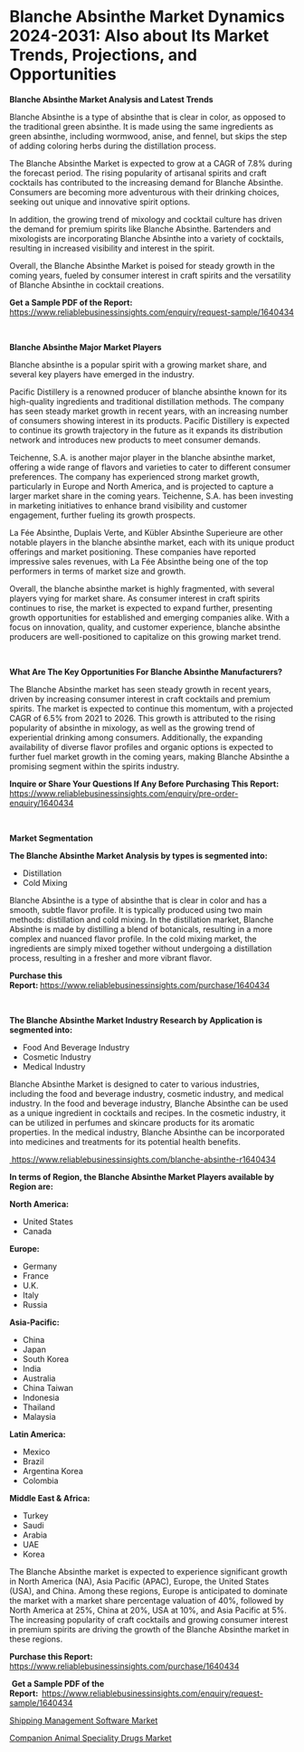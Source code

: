 <p><h1>Blanche Absinthe Market Dynamics 2024-2031: Also about Its Market Trends, Projections, and Opportunities</h1></p><p><strong>Blanche Absinthe Market Analysis and Latest Trends</strong></p>
<p><p>Blanche Absinthe is a type of absinthe that is clear in color, as opposed to the traditional green absinthe. It is made using the same ingredients as green absinthe, including wormwood, anise, and fennel, but skips the step of adding coloring herbs during the distillation process.</p><p>The Blanche Absinthe Market is expected to grow at a CAGR of 7.8% during the forecast period. The rising popularity of artisanal spirits and craft cocktails has contributed to the increasing demand for Blanche Absinthe. Consumers are becoming more adventurous with their drinking choices, seeking out unique and innovative spirit options.</p><p>In addition, the growing trend of mixology and cocktail culture has driven the demand for premium spirits like Blanche Absinthe. Bartenders and mixologists are incorporating Blanche Absinthe into a variety of cocktails, resulting in increased visibility and interest in the spirit.</p><p>Overall, the Blanche Absinthe Market is poised for steady growth in the coming years, fueled by consumer interest in craft spirits and the versatility of Blanche Absinthe in cocktail creations.</p></p>
<p><strong>Get a Sample PDF of the Report:&nbsp;</strong> <a href="https://www.reliablebusinessinsights.com/enquiry/request-sample/1640434">https://www.reliablebusinessinsights.com/enquiry/request-sample/1640434</a></p>
<p>&nbsp;</p>
<p><strong>Blanche Absinthe Major Market Players</strong></p>
<p><p>Blanche absinthe is a popular spirit with a growing market share, and several key players have emerged in the industry. </p><p>Pacific Distillery is a renowned producer of blanche absinthe known for its high-quality ingredients and traditional distillation methods. The company has seen steady market growth in recent years, with an increasing number of consumers showing interest in its products. Pacific Distillery is expected to continue its growth trajectory in the future as it expands its distribution network and introduces new products to meet consumer demands.</p><p>Teichenne, S.A. is another major player in the blanche absinthe market, offering a wide range of flavors and varieties to cater to different consumer preferences. The company has experienced strong market growth, particularly in Europe and North America, and is projected to capture a larger market share in the coming years. Teichenne, S.A. has been investing in marketing initiatives to enhance brand visibility and customer engagement, further fueling its growth prospects.</p><p>La Fée Absinthe, Duplais Verte, and Kübler Absinthe Superieure are other notable players in the blanche absinthe market, each with its unique product offerings and market positioning. These companies have reported impressive sales revenues, with La Fée Absinthe being one of the top performers in terms of market size and growth. </p><p>Overall, the blanche absinthe market is highly fragmented, with several players vying for market share. As consumer interest in craft spirits continues to rise, the market is expected to expand further, presenting growth opportunities for established and emerging companies alike. With a focus on innovation, quality, and customer experience, blanche absinthe producers are well-positioned to capitalize on this growing market trend.</p></p>
<p>&nbsp;</p>
<p><strong>What Are The Key Opportunities For Blanche Absinthe Manufacturers?</strong></p>
<p><p>The Blanche Absinthe market has seen steady growth in recent years, driven by increasing consumer interest in craft cocktails and premium spirits. The market is expected to continue this momentum, with a projected CAGR of 6.5% from 2021 to 2026. This growth is attributed to the rising popularity of absinthe in mixology, as well as the growing trend of experiential drinking among consumers. Additionally, the expanding availability of diverse flavor profiles and organic options is expected to further fuel market growth in the coming years, making Blanche Absinthe a promising segment within the spirits industry.</p></p>
<p><strong>Inquire or Share Your Questions If Any Before Purchasing This Report:</strong> <a href="https://www.reliablebusinessinsights.com/enquiry/pre-order-enquiry/1640434">https://www.reliablebusinessinsights.com/enquiry/pre-order-enquiry/1640434</a></p>
<p>&nbsp;</p>
<p><strong>Market Segmentation</strong></p>
<p><strong>The Blanche Absinthe Market Analysis by types is segmented into:</strong></p>
<p><ul><li>Distillation</li><li>Cold Mixing</li></ul></p>
<p><p>Blanche Absinthe is a type of absinthe that is clear in color and has a smooth, subtle flavor profile. It is typically produced using two main methods: distillation and cold mixing. In the distillation market, Blanche Absinthe is made by distilling a blend of botanicals, resulting in a more complex and nuanced flavor profile. In the cold mixing market, the ingredients are simply mixed together without undergoing a distillation process, resulting in a fresher and more vibrant flavor.</p></p>
<p><strong>Purchase this Report:&nbsp;</strong><a href="https://www.reliablebusinessinsights.com/purchase/1640434">https://www.reliablebusinessinsights.com/purchase/1640434</a></p>
<p>&nbsp;</p>
<p><strong>The Blanche Absinthe Market Industry Research by Application is segmented into:</strong></p>
<p><ul><li>Food And Beverage Industry</li><li>Cosmetic Industry</li><li>Medical Industry</li></ul></p>
<p><p>Blanche Absinthe Market is designed to cater to various industries, including the food and beverage industry, cosmetic industry, and medical industry. In the food and beverage industry, Blanche Absinthe can be used as a unique ingredient in cocktails and recipes. In the cosmetic industry, it can be utilized in perfumes and skincare products for its aromatic properties. In the medical industry, Blanche Absinthe can be incorporated into medicines and treatments for its potential health benefits.</p></p>
<p><a href="https://www.reliablebusinessinsights.com/blanche-absinthe-r1640434">&nbsp;https://www.reliablebusinessinsights.com/blanche-absinthe-r1640434</a></p>
<p><strong>In terms of Region, the Blanche Absinthe Market Players available by Region are:</strong></p>
<p>
    <p> <strong> North America: </strong>
        <ul>
            <li>United States</li>
            <li>Canada</li>
        </ul>
        </p> 
    <p> <strong> Europe: </strong>
        <ul>
            <li>Germany</li>
            <li>France</li>
            <li>U.K.</li>
            <li>Italy</li>
            <li>Russia</li>
        </ul>
        </p> 
    <p> <strong> Asia-Pacific: </strong>
        <ul>
            <li>China</li>
            <li>Japan</li>
            <li>South Korea</li>
            <li>India</li>
            <li>Australia</li>
            <li>China Taiwan</li>
            <li>Indonesia</li>
            <li>Thailand</li>
            <li>Malaysia</li>
        </ul>
        </p> 
    <p> <strong> Latin America: </strong>
        <ul>
            <li>Mexico</li>
            <li>Brazil</li>
            <li>Argentina Korea</li>
            <li>Colombia</li>
        </ul>
        </p> 
    <p> <strong> Middle East & Africa: </strong>
        <ul>
            <li>Turkey</li>
            <li>Saudi</li>
            <li>Arabia</li>
            <li>UAE</li>
            <li>Korea</li>
        </ul>
    </p>
    </p>
<p><p>The Blanche Absinthe market is expected to experience significant growth in North America (NA), Asia Pacific (APAC), Europe, the United States (USA), and China. Among these regions, Europe is anticipated to dominate the market with a market share percentage valuation of 40%, followed by North America at 25%, China at 20%, USA at 10%, and Asia Pacific at 5%. The increasing popularity of craft cocktails and growing consumer interest in premium spirits are driving the growth of the Blanche Absinthe market in these regions.</p></p>
<p><strong>Purchase this Report: </strong><a href="https://www.reliablebusinessinsights.com/purchase/1640434">https://www.reliablebusinessinsights.com/purchase/1640434</a></p>
<p>&nbsp;<strong>Get a Sample PDF of the Report:&nbsp;&nbsp;</strong><a href="https://www.reliablebusinessinsights.com/enquiry/request-sample/1640434">https://www.reliablebusinessinsights.com/enquiry/request-sample/1640434</a></p>
<p><strong></strong></p>
<p><p><a href="https://github.com/VincentButlerjXXf/Market-Research-Report-List-1/blob/main/shipping-management-software-market.md">Shipping Management Software Market</a></p><p><a href="https://issuu.com/reportprime-2/docs/companion-animal-speciality-drugs-market-size-2030">Companion Animal Speciality Drugs Market</a></p></p>